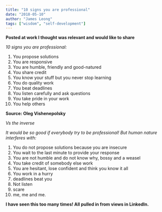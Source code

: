 ```yaml
---
title: "10 signs you are professional"
date: "2018-05-10"
author: "James Leong"
tags: ["wisdom", "self-development"]
---
```



**Posted at work I thought was relevant and would like to share**

*10 signs you are professional:*

1. You propose solutions
2. You are responsive 
3. You are humble, friendly and good-natured
4. You share credit
5. You know your stuff but you never stop learning 
6. You do quality work
7. You beat deadlines
8. You listen carefully and ask questions 
9. You take pride in your work
10. You help others

**Source: Oleg Vishenepolsky**

*Vs the inverse*

*It would be so good if everybody try to be professional! But human nature interferes with:*

1. You do not propose solutions because you are insecure
2. You wait to the last minute to provide your response
3. You are not humble and do not know why, bossy and a weasel
4. You take credit of somebody else work
5. You are hesitant, lose confident and think you know it all
6. You work in a hurry
7. deadlines beat you
8. Not listen
9. scare
10. me, me and me.

**I have seen this too many times! All pulled in from views in LinkedIn.**
